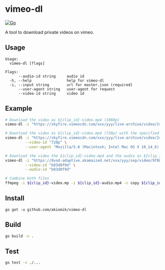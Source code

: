 vimeo-dl
========

[![Go](https://github.com/akiomik/vimeo-dl/workflows/Go/badge.svg?branch=master)](https://github.com/akiomik/vimeo-dl/actions?query=workflow%3AGo)

A tool to download private videos on vimeo.

## Usage

```
Usage:
  vimeo-dl [flags]

Flags:
      --audio-id string     audio id
  -h, --help                help for vimeo-dl
  -i, --input string        url for master.json (required)
      --user-agent string   user-agent for request
      --video-id string     video id
```

## Example

```sh
# Download the video as ${clip_id}-video.mp4 (1080p)
vimeo-dl -i "https://skyfire.vimeocdn.com/xxx/yyy/live-archive/video/240p,360p,540p,720p,1080p/master.json?base64_init=1&query_string_ranges=1"
```

```sh
# Download the video as ${clip_id}-video.mp4 (720p) with the specified user-agent
vimeo-dl -i "https://skyfire.vimeocdn.com/xxx/yyy/live-archive/video/240p,360p,540p,720p,1080p/master.json?base64_init=1&query_string_ranges=1" \
         --video-id "720p" \
         --user-agent "Mozilla/5.0 (Macintosh; Intel Mac OS X 10_14_6) AppleWebKit/537.36 (KHTML, like Gecko) Chrome/84.0.4147.89 Safari/537.36"
```

```sh
# Download the video the ${clip_id}-video.mp4 and the audio as ${clip_id}-audio.mp4
vimeo-dl -i "https://8vod-adaptive.akamaized.net/xxx/yyy/sep/video/9f88d1ff,b83d0f9d,da44206b,f34fd50d,f9ebc26f/master.json?base64_init=1" \
         --video-id "b83d0f9d" \
         --audio-id "b83d0f9d"

# Combine both files
ffmpeg -i ${clip_id}-video.mp -i ${clip_id}-audio.mp4 -c copy ${clip_id}.mp4
```

## Install

```
go get -u github.com/akiomik/vimeo-dl
```

## Build

```sh
go build -v .
```

## Test

```sh
go test -v ./...
```
